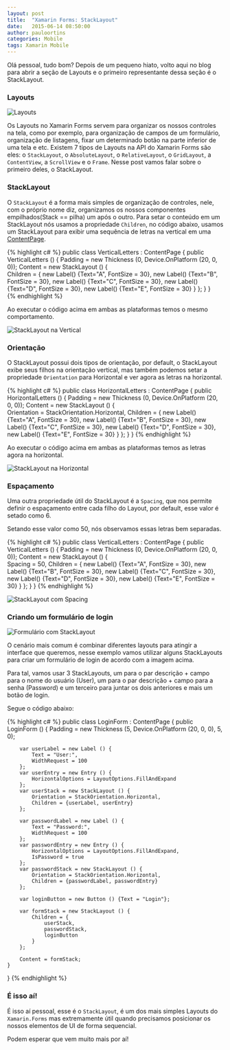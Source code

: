 ```yaml
---
layout: post
title:  "Xamarin Forms: StackLayout"
date:   2015-06-14 08:50:00
author: pauloortins
categories: Mobile
tags: Xamarin Mobile
---
```


Olá pessoal, tudo bom? Depois de um pequeno hiato, volto aqui no blog para abrir a seção de Layouts e o primeiro representante dessa seção é o StackLayout.

### Layouts

![Layouts][5]

Os Layouts no Xamarin Forms servem para organizar os nossos controles na tela, como por exemplo, para organização de campos de um formulário, organização de listagens, fixar um determinado botão na parte inferior de uma tela e etc. 
Existem 7 tipos de Layouts na API do Xamarin Forms são eles: o `StackLayout`, o `AbsoluteLayout`, o `RelativeLayout`, o `GridLayout`, a `ContentView`, a `ScrollView` e o `Frame`. Nesse post vamos falar sobre o primeiro deles, o StackLayout.

### StackLayout

O `StackLayout` é a forma mais simples de organização de controles, nele, com o próprio nome diz, organizamos os nossos componentes empilhados(Stack == pilha) um após o outro. Para setar o conteúdo em um StackLayout nós usamos a propriedade `Children`, no código abaixo, usamos um StackLayout para exibir uma sequência de letras na vertical em uma [ContentPage][6].

{% highlight c# %}
public class VerticalLetters : ContentPage
{
	public VerticalLetters ()
	{
		Padding = new Thickness (0, Device.OnPlatform (20, 0, 0));
		Content = new StackLayout () {					
			Children = {
				new Label() {Text="A", FontSize = 30},
				new Label() {Text="B", FontSize = 30},
				new Label() {Text="C", FontSize = 30},
				new Label() {Text="D", FontSize = 30},
				new Label() {Text="E", FontSize = 30}
			}
		};
	}
}  
{% endhighlight %}

Ao executar o código acima em ambas as plataformas temos o mesmo comportamento.

![StackLayout na Vertical][1]

### Orientação

O StackLayout possui dois tipos de orientação, por default, o StackLayout exibe seus filhos na orientação vertical, mas também podemos setar a propriedade `Orientation` para Horizontal e ver agora as letras na horizontal.

{% highlight c# %}
public class HorizontalLetters : ContentPage
{
	public HorizontalLetters ()
	{
		Padding = new Thickness (0, Device.OnPlatform (20, 0, 0));
		Content = new StackLayout () {					
			Orientation = StackOrientation.Horizontal,
			Children = {
				new Label() {Text="A", FontSize = 30},
				new Label() {Text="B", FontSize = 30},
				new Label() {Text="C", FontSize = 30},
				new Label() {Text="D", FontSize = 30},
				new Label() {Text="E", FontSize = 30}
			}
		};
	}
}
{% endhighlight %}

Ao executar o código acima em ambas as plataformas temos as letras agora na horizontal.

![StackLayout na Horizontal][2]

### Espaçamento

Uma outra propriedade útil do StackLayout é a `Spacing`, que nos permite definir o espaçamento entre cada filho do Layout, por default, esse valor é setado como 6.

Setando esse valor como 50, nós observamos essas letras bem separadas.

{% highlight c# %}
public class VerticalLetters : ContentPage
{
	public VerticalLetters ()
	{
		Padding = new Thickness (0, Device.OnPlatform (20, 0, 0));
		Content = new StackLayout () {	
			Spacing = 50,
			Children = {
				new Label() {Text="A", FontSize = 30},
				new Label() {Text="B", FontSize = 30},
				new Label() {Text="C", FontSize = 30},
				new Label() {Text="D", FontSize = 30},
				new Label() {Text="E", FontSize = 30}
			}
		};
	}
}
{% endhighlight %}

![StackLayout com Spacing][3]

### Criando um formulário de login

![Formulário com StackLayout][4]

O cenário mais comum é combinar diferentes layouts para atingir a interface que queremos, nesse exemplo vamos utilizar alguns StackLayouts para criar um formulário de login de acordo com a imagem acima.

Para tal, vamos usar 3 StackLayouts, um para o par descrição + campo para o nome do usuário (User), um para o par descrição + campo para a senha (Password) e um terceiro para juntar os dois anteriores e mais um botão de login.

Segue o código abaixo:

{% highlight c# %}
public class LoginForm : ContentPage
{
	public LoginForm ()
	{
		Padding = new Thickness (5, Device.OnPlatform (20, 0, 0), 5, 0);
		
		var userLabel = new Label () {
			Text = "User:", 
			WidthRequest = 100
		};
		var userEntry = new Entry () {
			HorizontalOptions = LayoutOptions.FillAndExpand
		};
		var userStack = new StackLayout () {
			Orientation = StackOrientation.Horizontal,
			Children = {userLabel, userEntry}
		};

		var passwordLabel = new Label () {
			Text = "Password:", 
			WidthRequest = 100
		};
		var passwordEntry = new Entry () {
			HorizontalOptions = LayoutOptions.FillAndExpand, 
			IsPassword = true 
		};
		var passwordStack = new StackLayout () {
			Orientation = StackOrientation.Horizontal,
			Children = {passwordLabel, passwordEntry}
		};

		var loginButton = new Button () {Text = "Login"};

		var formStack = new StackLayout () {
			Children = {
				userStack,
				passwordStack,
				loginButton
			}
		};

		Content = formStack;
	}
}
{% endhighlight %}

### É isso aí!

É isso aí pessoal, esse é o `StackLayout`, é um dos mais simples Layouts do `Xamarin.Forms` mas extremamente útil quando precisamos posicionar os nossos elementos de UI de forma sequencial.

Podem esperar que vem muito mais por aí!

[1]: /content/img/blog/posts/2015-06-14/stacklayout.png 
[2]: /content/img/blog/posts/2015-06-14/horizontal-layout.png 
[3]: /content/img/blog/posts/2015-06-14/stacklayout-with-spacing.png
[4]: /content/img/blog/posts/2015-06-14/login-form.png
[5]: /content/img/blog/posts/2015-06-14/layouts.png
[6]: /mobile/2015/04/08/xamarin-forms-usando-pages-parte-1/
